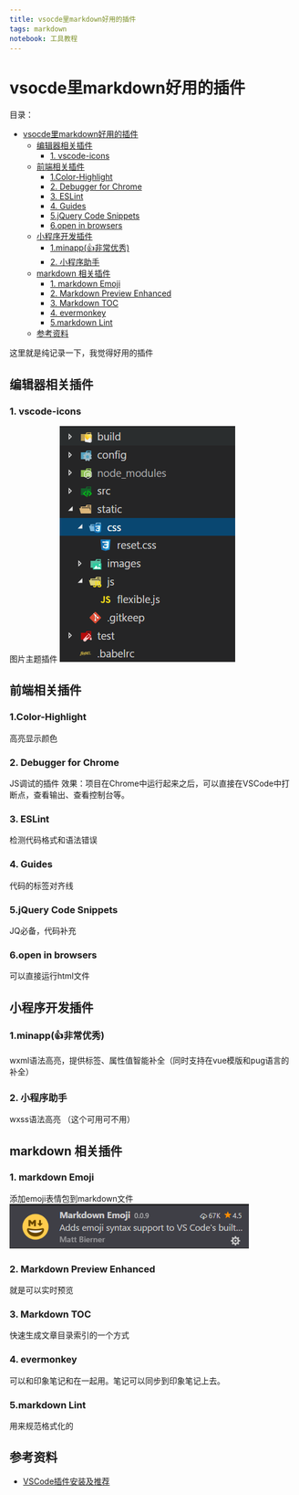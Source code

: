 ```yaml
---
title: vsocde里markdown好用的插件
tags: markdown
notebook: 工具教程
---
```


# vsocde里markdown好用的插件
目录：
<!-- TOC -->

- [vsocde里markdown好用的插件](#vsocde%e9%87%8cmarkdown%e5%a5%bd%e7%94%a8%e7%9a%84%e6%8f%92%e4%bb%b6)
  - [编辑器相关插件](#%e7%bc%96%e8%be%91%e5%99%a8%e7%9b%b8%e5%85%b3%e6%8f%92%e4%bb%b6)
    - [1. vscode-icons](#1-vscode-icons)
  - [前端相关插件](#%e5%89%8d%e7%ab%af%e7%9b%b8%e5%85%b3%e6%8f%92%e4%bb%b6)
    - [1.Color-Highlight](#1color-highlight)
    - [2. Debugger for Chrome](#2-debugger-for-chrome)
    - [3. ESLint](#3-eslint)
    - [4. Guides](#4-guides)
    - [5.jQuery Code Snippets](#5jquery-code-snippets)
    - [6.open in browsers](#6open-in-browsers)
  - [小程序开发插件](#%e5%b0%8f%e7%a8%8b%e5%ba%8f%e5%bc%80%e5%8f%91%e6%8f%92%e4%bb%b6)
    - [1.minapp(:+1:非常优秀)](#1minapp1%e9%9d%9e%e5%b8%b8%e4%bc%98%e7%a7%80)
    - [2. 小程序助手](#2-%e5%b0%8f%e7%a8%8b%e5%ba%8f%e5%8a%a9%e6%89%8b)
  - [markdown 相关插件](#markdown-%e7%9b%b8%e5%85%b3%e6%8f%92%e4%bb%b6)
    - [1. markdown Emoji](#1-markdown-emoji)
    - [2. Markdown Preview Enhanced](#2-markdown-preview-enhanced)
    - [3. Markdown TOC](#3-markdown-toc)
    - [4. evermonkey](#4-evermonkey)
    - [5.markdown Lint](#5markdown-lint)
  - [参考资料](#%e5%8f%82%e8%80%83%e8%b5%84%e6%96%99)

<!-- /TOC -->
这里就是纯记录一下，我觉得好用的插件
## 编辑器相关插件
### 1. vscode-icons
图片主题插件
![](https://raw.githubusercontent.com/heihuahe/myGallery/master/noteImage/.1531447463376.png)

## 前端相关插件
### 1.Color-Highlight
高亮显示颜色
### 2. Debugger for Chrome
JS调试的插件
效果：项目在Chrome中运行起来之后，可以直接在VSCode中打断点，查看输出、查看控制台等。
### 3. ESLint
检测代码格式和语法错误
### 4. Guides
代码的标签对齐线
### 5.jQuery Code Snippets
JQ必备，代码补充
### 6.open in browsers
可以直接运行html文件

## 小程序开发插件
### 1.minapp(:+1:非常优秀)
wxml语法高亮，提供标签、属性值智能补全（同时支持在vue模版和pug语言的补全）
### 2. 小程序助手
wxss语法高亮 （这个可用可不用）

## markdown 相关插件
### 1. markdown Emoji
添加emoji表情包到markdown文件
![](https://raw.githubusercontent.com/heihuahe/myGallery/master/noteImage/20191105120133.png)

### 2. Markdown Preview Enhanced
就是可以实时预览

### 3. Markdown TOC
快速生成文章目录索引的一个方式

### 4. evermonkey
可以和印象笔记和在一起用。笔记可以同步到印象笔记上去。
### 5.markdown Lint
用来规范格式化的



## 参考资料
- [VSCode插件安装及推荐](https://blog.csdn.net/GossipHHH/article/details/78132398)